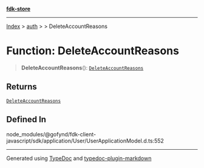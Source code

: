 [**fdk-store**](../../../README.md)
***

[Index](../../../API.md) > [auth](../../README.md) > [<internal>](../README.md) > DeleteAccountReasons

# Function: DeleteAccountReasons

> **DeleteAccountReasons**(): [`DeleteAccountReasons`](../type-aliases/type-alias.DeleteAccountReasons.md)

## Returns

[`DeleteAccountReasons`](../type-aliases/type-alias.DeleteAccountReasons.md)

## Defined In

node\_modules/@gofynd/fdk-client-javascript/sdk/application/User/UserApplicationModel.d.ts:552

***
Generated using [TypeDoc](https://typedoc.org/) and [typedoc-plugin-markdown](https://www.npmjs.com/package/typedoc-plugin-markdown)
